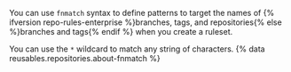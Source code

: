 You can use `fnmatch` syntax to define patterns to target the names of {% ifversion repo-rules-enterprise %}branches, tags, and repositories{% else %}branches and tags{% endif %} when you create a ruleset.

You can use the `*` wildcard to match any string of characters. {% data reusables.repositories.about-fnmatch %}
